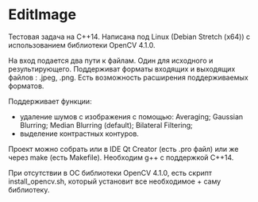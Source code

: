 # EditImage
Тестовая задача на С++14. Написана под Linux (Debian Stretch (x64)) c использованием библиотеки OpenCV 4.1.0.

На вход подается два пути к файлам. Один для исходного и результирующего.
Поддерживат форматы входящих и выходящих файлов : .jpeg, .png.  Есть возможность расширения поддерживаемых форматов.

Поддерживает функции:
 - удаление шумов с изображения с помощью: Averaging; Gaussian Blurring;  Median Blurring (default); Bilateral Filtering;
 - выделение контрастных контуров.

Проект можно собрать или в IDE Qt Creator (есть .pro файл) или же через make (есть Makefile). Необходим g++ c поддержкой С++14. 

При отсутствии в ОС библиотеки OpenCV 4.1.0, есть скрипт install_opencv.sh, который установит все необходимое + саму библиотеку.

